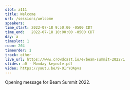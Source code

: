 ```yaml
---
slot: a111
title: Welcome
url: /sessions/welcome
speakers:
time_start: 2022-07-18 9:50:00 -0500 CDT
time_end:   2022-07-18 10:00:00 -0500 CDT
day: a
timeslot: 1
room: 204
timeorder: 1
track: other
live_url: https://www.crowdcast.io/e/beam-summit-2022/1
slides: a0 - Monday keynote.pdf
video: https://youtu.be/9-0IrYOApvs
---
```


Opening message for Beam Summit 2022.
